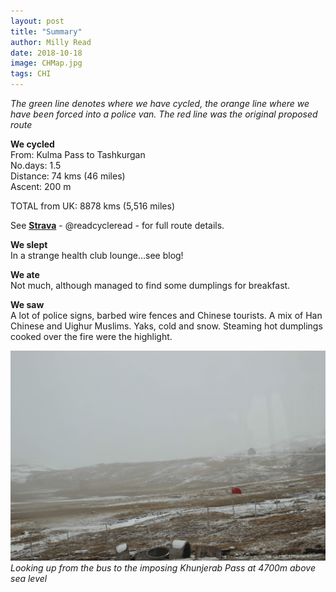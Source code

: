 ```yaml
---
layout: post
title: "Summary"
author: Milly Read
date: 2018-10-18
image: CHMap.jpg
tags: CHI
--- 
```


*The green line denotes where we have cycled, the orange line where we have been forced into a police van. The red line was the original proposed route*


**We cycled**  
From: Kulma Pass to Tashkurgan  
No.days: 1.5  
Distance: 74 kms (46 miles)  
Ascent: 200 m   

TOTAL from UK: 8878 kms (5,516 miles)

See [**Strava**](https://www.strava.com/athletes/readcycleread) - @readcycleread - for full route details. 

**We slept**  
In a strange health club lounge...see blog!  

**We ate**  
Not much, although managed to find some dumplings for breakfast.  

**We saw**  
A lot of police signs, barbed wire fences and Chinese tourists. A mix of Han Chinese and Uighur Muslims. Yaks, cold and snow. Steaming hot dumplings cooked over the fire were the highlight.

![CHPass](assets/img/CHPass.JPG) *Looking up from the bus to the imposing Khunjerab Pass at 4700m above sea level*  
